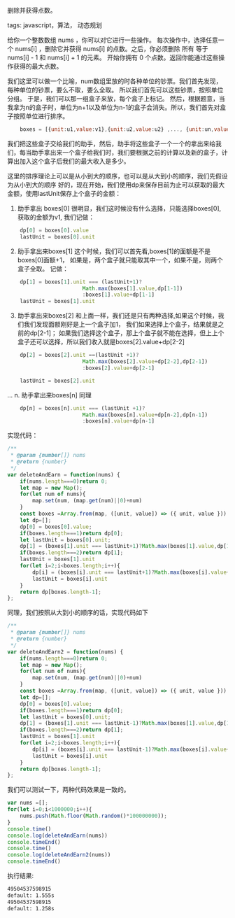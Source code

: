删除并获得点数。

tags: javascript，算法， 动态规划

给你一个整数数组 nums ，你可以对它进行一些操作。
每次操作中，选择任意一个 nums[i] ，删除它并获得 nums[i] 的点数。之后，你必须删除 所有 等于 nums[i] - 1 和 nums[i] + 1 的元素。
开始你拥有 0 个点数。返回你能通过这些操作获得的最大点数。


我们这里可以做一个比喻，num数组里放的时各种单位的钞票。我们首先发现，每种单位的钞票，要么不取，要么全取。
所以我们首先可以这些钞票，按照单位分组。
于是，我们可以那一组盒子来放，每个盒子上标记。
然后，根据题意，当我拿为n的盒子时，单位为n+1以及单位为n-1的盒子会消失。所以，我们首先对盒子按照单位进行排序。
```javascript
    boxes = [{unit:u1,value:v1},{unit:u2,value:u2} ,..., {unit:un,value:vn},]
```
我们把这些盒子交给我们的助手，然后，助手将这些盒子一个一个的拿出来给我们，每当助手拿出来一个盒子给我们时，我们要根据之前的计算以及新的盒子，计算出加入这个盒子后我们的最大收入是多少。

这里的排序理论上可以是从小到大的顺序，也可以是从大到小的顺序，我们先假设为从小到大的顺序
好的，现在开始，我们使用dp来保存目前为止可以获取的最大金额，使用lastUnit保存上个盒子的金额：
1. 助手拿出 boxes[0]
很明显，我们这时候没有什么选择，只能选择boxes[0], 获取的金额为v1, 我们记做：
```javascript
    dp[0] = boxes[0].value
    lastUnit = boxes[0].unit
```
2. 助手拿出来boxes[1]
这个时候，我们可以首先看,boxes[1]的面额是不是boxes[0]面额+1， 如果是，两个盒子就只能取其中一个，如果不是，则两个盒子全取。
记做：
```javascript
    dp[1] = boxes[1].unit === (lastUnit+1)? 
                        Math.max(boxes[1].value,dp[1-1])
                        :boxes[1].value+dp[1-1]
    lastUnit = boxes[1].unit
```
3. 助手拿出来boxes[2]
和上面一样，我们还是只有两种选择,如果这个时候，我们我们发现面额刚好是上一个盒子加1， 我们如果选择上个盒子，结果就是之前的dp[2-1]； 如果我们选择这个盒子，那上个盒子就不能在选择，但上上个盒子还可以选择，所以我们收入就是boxes[2].value+dp[2-2]
```javascript
    dp[2] = boxes[2].unit ==(lastUnit +1)? 
                        Math.max(boxes[2].value+dp[2-2],dp[2-1])
                        :boxes[2].value+dp[2-1]

    lastUnit = boxes[2].unit
```
...
n. 助手拿出来boxes[n]
同理
```javascript
    dp[n] = boxes[n].unit === (lastUnit +1)?
                        Math.max(boxes[n].value+dp[n-2],dp[n-1])
                        :boxes[n].value+dp[n-1]
```


实现代码：
```javascript
/**
 * @param {number[]} nums
 * @return {number}
 */
var deleteAndEarn = function(nums) {
    if(nums.length===0)return 0;
    let map = new Map();
    for(let num of nums){
        map.set(num, (map.get(num)||0)+num)
    }
    const boxes =Array.from(map, ([unit, value]) => ({ unit, value })).sort((a,b)=>a.unit - b.unit)
    let dp=[];
    dp[0] = boxes[0].value;
    if(boxes.length===1)return dp[0];
    let lastUnit = boxes[0].unit;
    dp[1] = (boxes[1].unit === lastUnit+1)?Math.max(boxes[1].value,dp[1-1]):(boxes[1].value+dp[1-1])
    if(boxes.length===2)return dp[1];
    lastUnit = boxes[1].unit
    for(let i=2;i<boxes.length;i++){
        dp[i] = (boxes[i].unit === lastUnit+1)?Math.max(boxes[i].value+dp[i-2],dp[i-1]):(boxes[i].value+dp[i-1])
        lastUnit = boxes[i].unit
    }
    return dp[boxes.length-1];
};
```

同理，我们按照从大到小的顺序的话，实现代码如下

```javascript
/**
 * @param {number[]} nums
 * @return {number}
 */
var deleteAndEarn2 = function(nums) {
    if(nums.length===0)return 0;
    let map = new Map();
    for(let num of nums){
        map.set(num, (map.get(num)||0)+num)
    }
    const boxes =Array.from(map, ([unit, value]) => ({ unit, value })).sort((b,a)=>a.unit - b.unit)
    let dp=[];
    dp[0] = boxes[0].value;
    if(boxes.length===1)return dp[0];
    let lastUnit = boxes[0].unit;
    dp[1] = (boxes[1].unit === lastUnit-1)?Math.max(boxes[1].value,dp[1-1]):(boxes[1].value+dp[1-1])
    if(boxes.length===2)return dp[1];
    lastUnit = boxes[1].unit
    for(let i=2;i<boxes.length;i++){
        dp[i] = (boxes[i].unit === lastUnit-1)?Math.max(boxes[i].value+dp[i-2],dp[i-1]):(boxes[i].value+dp[i-1])
        lastUnit = boxes[i].unit
    }
    return dp[boxes.length-1];
};
```

我们可以测试一下，两种代码效果是一致的。
```javascript
var nums =[];
for(let i=0;i<1000000;i++){
    nums.push(Math.floor(Math.random()*100000000));
}
console.time()
console.log(deleteAndEarn(nums))
console.timeEnd()
console.time()
console.log(deleteAndEarn2(nums))
console.timeEnd()
```

执行结果:

```bash
49504537598915
default: 1.555s
49504537598915
default: 1.258s
```